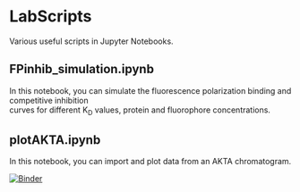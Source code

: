 # LabScripts
Various useful scripts in Jupyter Notebooks.

## FPinhib_simulation.ipynb
In this notebook, you can simulate the fluorescence polarization binding and competitive inhibition <br>
curves for different K<sub>D</sub> values, protein and fluorophore concentrations. 

## plotAKTA.ipynb

In this notebook, you can import and plot data from an AKTA chromatogram.

[![Binder](https://mybinder.org/badge_logo.svg)](https://mybinder.org/v2/gh/dcwilljr/LabScripts.git/HEAD)
